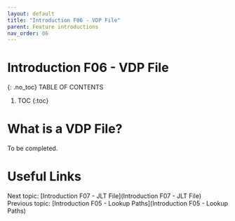 ```yaml
---
layout: default
title: "Introduction F06 - VDP File"
parent: Feature introductions
nav_order: 06
---
```


# Introduction F06 - VDP File
{: .no_toc}
TABLE OF CONTENTS 
1. TOC
{:toc}  

# What is a VDP File?
To be completed.  
  


# Useful Links
Next topic: [Introduction F07 - JLT File](Introduction F07 - JLT File)  
Previous topic: [Introduction F05 - Lookup Paths](Introduction F05 - Lookup Paths)  

